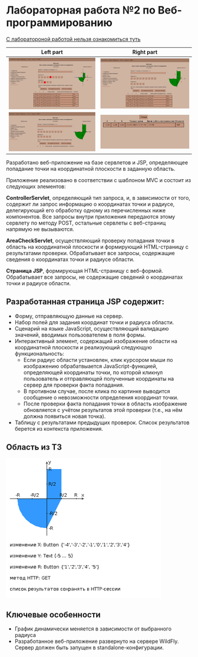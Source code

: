# Лабораторная работа №2 по Веб-программированию

[С лаборатороной работой нельзя ознакомиться туть]()



Left part             |  Right part
:-------------------------:|:-------------------------:
![](https://github.com/forafox/Web_Lab_2/blob/master/images/resultOnIndex2.png)  |  ![](https://github.com/forafox/Web_Lab_2/blob/master/images/resultOnIndex.png)
![](https://github.com/forafox/Web_Lab_2/blob/master/images/index.png)   |  ![](https://github.com/forafox/Web_Lab_2/blob/master/images/result.png)


Разработано веб-приложение на базе сервлетов и JSP, определяющее попадание точки на координатной плоскости в заданную область.

Приложение реализовано в соответствии с шаблоном MVC и состоит из следующих элементов:

**ControllerServlet**, определяющий тип запроса, и, в зависимости от того, содержит ли запрос информацию о координатах точки и радиусе, делегирующий его обработку одному из перечисленных ниже компонентов. Все запросы внутри приложения передаются этому сервлету по методу POST, остальные сервлеты с веб-страниц напрямую не вызываются.

**AreaCheckServlet**, осуществляющий проверку попадания точки в область на координатной плоскости и формирующий HTML-страницу с результатами проверки. Обрабатывает все запросы, содержащие сведения о координатах точки и радиусе области.

**Страница JSP**, формирующая HTML-страницу с веб-формой. Обрабатывает все запросы, не содержащие сведений о координатах точки и радиусе области.

## Разработанная страница JSP содержит:

- Форму, отправляющую данные на сервер.
- Набор полей для задания координат точки и радиуса области.
- Сценарий на языке JavaScript, осуществляющий валидацию значений, вводимых пользователем в поля формы.
- Интерактивный элемент, содержащий изображение области на координатной плоскости и реализующий следующую функциональность:
    - Если радиус области установлен, клик курсором мыши по изображению обрабатвыается JavaScript-функцией, определяющей координаты точки, по которой кликнул пользователь и отправляющей полученные координаты на сервер для проверки факта попадания.
    - В противном случае, после клика по картинке выводится сообщение о невозможности определения координат точки.
    - После проверки факта попадания точки в область изображение обновляется с учётом результатов этой проверки (т.е., на нём должна появиться новая точка).
- Таблицу с результатами предыдущих проверок. Список результатов берется из контекста приложения.
## Область из ТЗ
![](https://github.com/forafox/Web_Lab_2/blob/master/images/tz.png)
## Ключевые особенности
- График динамически меняется в зависимости от выбранного радиуса
- Разработанное веб-приложение развернуто на сервере WildFly. Сервер должен быть запущен в standalone-конфигурации.
